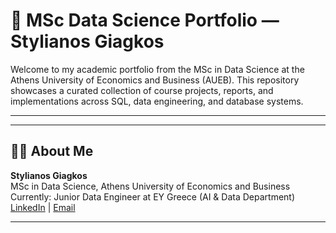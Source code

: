 # 📂 MSc Data Science Portfolio — Stylianos Giagkos

Welcome to my academic portfolio from the MSc in Data Science at the Athens University of Economics and Business (AUEB). This repository showcases a curated collection of course projects, reports, and implementations across SQL, data engineering, and database systems.

---

---

## 👨‍🎓 About Me
**Stylianos Giagkos**  
MSc in Data Science, Athens University of Economics and Business  
Currently: Junior Data Engineer at EY Greece (AI & Data Department)  
[LinkedIn](https://linkedin.com/in/steliosgiagkos) | [Email](mailto:steliosgiagkos@outlook.com)

---
